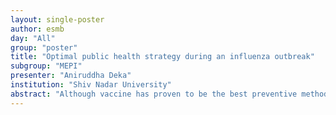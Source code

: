 ```yaml
---
layout: single-poster
author: esmb
day: "All"
group: "poster"
title: "Optimal public health strategy during an influenza outbreak"
subgroup: "MEPI"
presenter: "Aniruddha Deka"
institution: "Shiv Nadar University"
abstract: "Although vaccine has proven to be the best preventive method to reduce risk of flu infection, the coverage often remains below the herd-immunity level due to individuals’ perceptions towards the vaccination and the severity of disease outbreak. This, however, brings challenges to public health for strategic decision-making in controlling flu outbreak every year. To understand the impact of behavioral issues on public health decision-making to control flu, we define vaccination decision in population as a two-strategy pairwise-contest game and integrate with the disease process model to consider vaccination during a flu outbreak. We use optimal control theory to identify the best possible strategy for public health to reduce infection at a minimum cost. Our analysis shows that the cost of public health initiatives can be minimized by putting the effort in the beginning and end of the outbreak rather than during the peak. We also consider vaccination with evolving risk perception and infection with high severity such as disease-induced death. Our model demonstrates a feed-forward mechanism in the dynamics of vaccination and exhibits an increase in vaccine uptake as the risk perception decreases with more coverage. It confers that public health effort towards disseminating disease severity or actual vaccination risk might accelerate the vaccination coverage and mitigate the infection faster."
---
```

